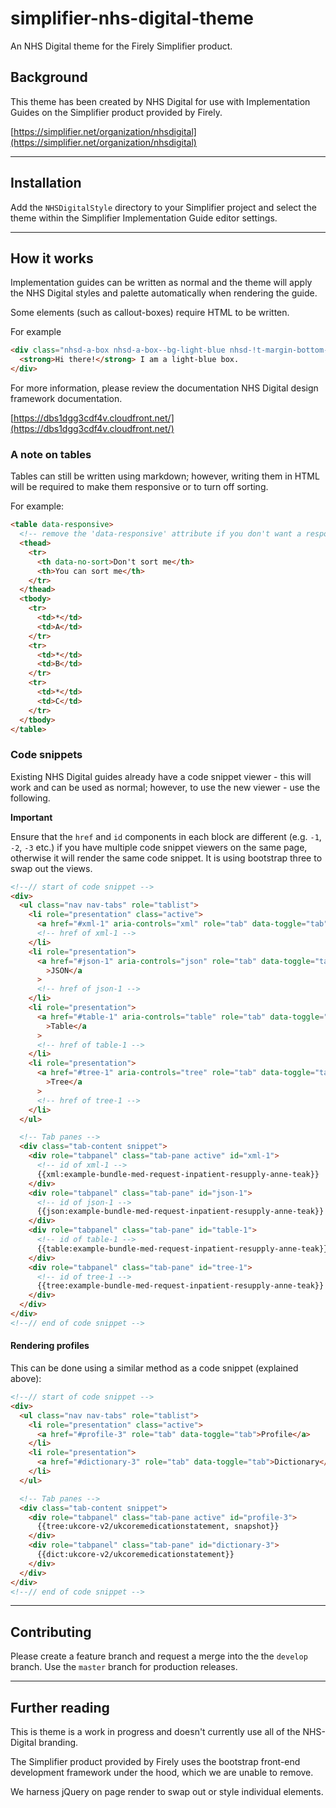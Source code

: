 # simplifier-nhs-digital-theme

An NHS Digital theme for the Firely Simplifier product.

## Background

This theme has been created by NHS Digital for use with Implementation Guides on the Simplifier product provided by Firely.

[https://simplifier.net/organization/nhsdigital](https://simplifier.net/organization/nhsdigital)

---

## Installation

Add the `NHSDigitalStyle` directory to your Simplifier project and select the theme within the Simplifier Implementation Guide editor settings.

---

## How it works

Implementation guides can be written as normal and the theme will apply the NHS Digital styles and palette automatically when rendering the guide.

Some elements (such as callout-boxes) require HTML to be written.

For example

```html
<div class="nhsd-a-box nhsd-a-box--bg-light-blue nhsd-!t-margin-bottom-6">
  <strong>Hi there!</strong> I am a light-blue box.
</div>
```

For more information, please review the documentation NHS Digital design framework documentation.

[https://dbs1dgg3cdf4v.cloudfront.net/](https://dbs1dgg3cdf4v.cloudfront.net/)

### A note on tables

Tables can still be written using markdown; however, writing them in HTML will be required to make them responsive or to turn off sorting.

For example:

```html
<table data-responsive>
  <!-- remove the 'data-responsive' attribute if you don't want a responsive table -->
  <thead>
    <tr>
      <th data-no-sort>Don't sort me</th>
      <th>You can sort me</th>
    </tr>
  </thead>
  <tbody>
    <tr>
      <td>*</td>
      <td>A</td>
    </tr>
    <tr>
      <td>*</td>
      <td>B</td>
    </tr>
    <tr>
      <td>*</td>
      <td>C</td>
    </tr>
  </tbody>
</table>
```

### Code snippets

Existing NHS Digital guides already have a code snippet viewer - this will work and can be used as normal; however, to use the new viewer - use the following.

**Important**

Ensure that the `href` and `id` components in each block are different (e.g. `-1`, `-2`, `-3` etc.) if you have multiple code snippet viewers on the same page, otherwise it will render the same code snippet. It is using bootstrap three to swap out the views.

```html
<!--// start of code snippet -->
<div>
  <ul class="nav nav-tabs" role="tablist">
    <li role="presentation" class="active">
      <a href="#xml-1" aria-controls="xml" role="tab" data-toggle="tab">XML</a>
      <!-- href of xml-1 -->
    </li>
    <li role="presentation">
      <a href="#json-1" aria-controls="json" role="tab" data-toggle="tab"
        >JSON</a
      >
      <!-- href of json-1 -->
    </li>
    <li role="presentation">
      <a href="#table-1" aria-controls="table" role="tab" data-toggle="tab"
        >Table</a
      >
      <!-- href of table-1 -->
    </li>
    <li role="presentation">
      <a href="#tree-1" aria-controls="tree" role="tab" data-toggle="tab"
        >Tree</a
      >
      <!-- href of tree-1 -->
    </li>
  </ul>

  <!-- Tab panes -->
  <div class="tab-content snippet">
    <div role="tabpanel" class="tab-pane active" id="xml-1">
      <!-- id of xml-1 -->
      {{xml:example-bundle-med-request-inpatient-resupply-anne-teak}}
    </div>
    <div role="tabpanel" class="tab-pane" id="json-1">
      <!-- id of json-1 -->
      {{json:example-bundle-med-request-inpatient-resupply-anne-teak}}
    </div>
    <div role="tabpanel" class="tab-pane" id="table-1">
      <!-- id of table-1 -->
      {{table:example-bundle-med-request-inpatient-resupply-anne-teak}}
    </div>
    <div role="tabpanel" class="tab-pane" id="tree-1">
      <!-- id of tree-1 -->
      {{tree:example-bundle-med-request-inpatient-resupply-anne-teak}}
    </div>
  </div>
</div>
<!--// end of code snippet -->
```

#### Rendering profiles

This can be done using a similar method as a code snippet (explained above):

```html
<!--// start of code snippet -->
<div>
  <ul class="nav nav-tabs" role="tablist">
    <li role="presentation" class="active">
      <a href="#profile-3" role="tab" data-toggle="tab">Profile</a>
    </li>
    <li role="presentation">
      <a href="#dictionary-3" role="tab" data-toggle="tab">Dictionary</a>
    </li>
  </ul>

  <!-- Tab panes -->
  <div class="tab-content snippet">
    <div role="tabpanel" class="tab-pane active" id="profile-3">
      {{tree:ukcore-v2/ukcoremedicationstatement, snapshot}}
    </div>
    <div role="tabpanel" class="tab-pane" id="dictionary-3">
      {{dict:ukcore-v2/ukcoremedicationstatement}}
    </div>
  </div>
</div>
<!--// end of code snippet -->
```

---

## Contributing

Please create a feature branch and request a merge into the the `develop` branch. Use the `master` branch for production releases.

---

## Further reading

This is theme is a work in progress and doesn't currently use all of the NHS-Digital branding.

The Simplifier product provided by Firely uses the bootstrap front-end development framework under the hood, which we are unable to remove.

We harness jQuery on page render to swap out or style individual elements.
